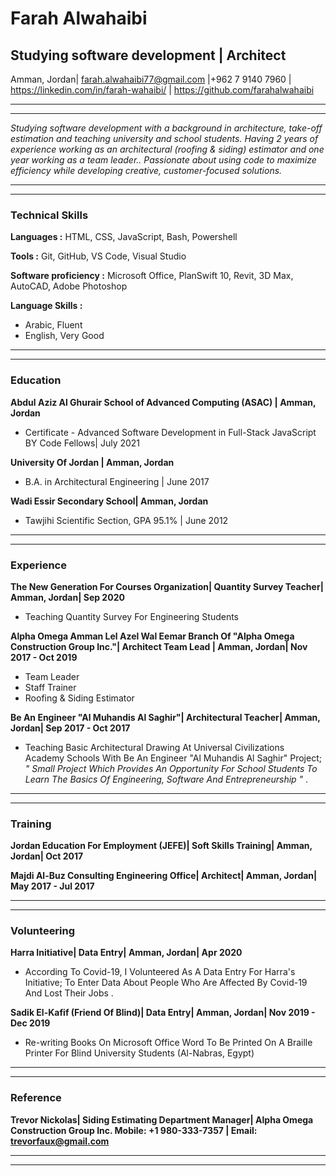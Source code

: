 # **Farah Alwahaibi**

## **Studying software development | Architect** 
Amman, Jordan| farah.alwahaibi77@gmail.com |+962 7 9140 7960 |
https://linkedin.com/in/farah-wahaibi/ | https://github.com/farahalwahaibi 


***
***

*Studying software development with a background in architecture, take-off estimation and teaching university and school students. Having 2 years of experience working as an architectural (roofing & siding) estimator and one year working as a team leader.. Passionate about using code to maximize efficiency while developing creative, customer-focused solutions.*

***
***

### **Technical Skills**

**Languages :** HTML, CSS, JavaScript, Bash, Powershell

**Tools :** Git, GitHub, VS Code, Visual Studio

**Software proficiency :** Microsoft Office, PlanSwift 10, Revit, 3D Max, AutoCAD, Adobe Photoshop

**Language Skills :**

* Arabic, Fluent 
* English, Very Good 

***
***

### **Education**

**Abdul Aziz Al Ghurair School of Advanced Computing (ASAC) | Amman, Jordan**

* Certificate - Advanced Software Development in Full-Stack JavaScript BY Code Fellows| July 2021


**University Of Jordan | Amman, Jordan**

* B.A. in Architectural Engineering | June 2017

**Wadi Essir Secondary School| Amman, Jordan**

* Tawjihi Scientific Section, GPA 95.1% | June 2012

***
***

### **Experience**

**The New Generation For Courses Organization| Quantity Survey Teacher| Amman, Jordan| Sep 2020**

* Teaching Quantity Survey For Engineering Students


**Alpha Omega Amman Lel Azel Wal Eemar Branch Of "Alpha Omega Construction Group Inc."| Architect Team Lead | Amman, Jordan|  Nov 2017 - Oct 2019**

* Team Leader
* Staff Trainer
* Roofing & Siding Estimator


**Be An Engineer "Al Muhandis Al Saghir"| Architectural Teacher| Amman, Jordan| Sep 2017 - Oct 2017**

* Teaching Basic Architectural Drawing At Universal Civilizations Academy Schools With Be An Engineer "Al Muhandis Al Saghir" Project;  *" Small Project Which Provides An Opportunity For School Students To Learn The Basics Of Engineering, Software And Entrepreneurship "* .

***
***


### **Training**

**Jordan Education For Employment (JEFE)| Soft Skills Training| Amman, Jordan| Oct 2017**

**Majdi Al-Buz Consulting Engineering Office| Architect| Amman, Jordan|  May 2017 - Jul 2017**

***
***

### **Volunteering**

**Harra Initiative| Data Entry| Amman, Jordan| Apr 2020**

* According To Covid-19, I Volunteered As A Data Entry For Harra's Initiative; To Enter Data About People Who Are Affected By Covid-19 And Lost Their Jobs .


**Sadik El-Kafif (Friend Of Blind)| Data Entry| Amman, Jordan|  Nov 2019 - Dec 2019**

* Re-writing Books On Microsoft Office Word To Be Printed On A Braille Printer For Blind University Students (Al-Nabras, Egypt)

***
***

### **Reference**

**Trevor Nickolas| Siding Estimating Department Manager| Alpha Omega Construction Group Inc.
Mobile:  +1 980-333-7357 | Email: trevorfaux@gmail.com**

***
***

